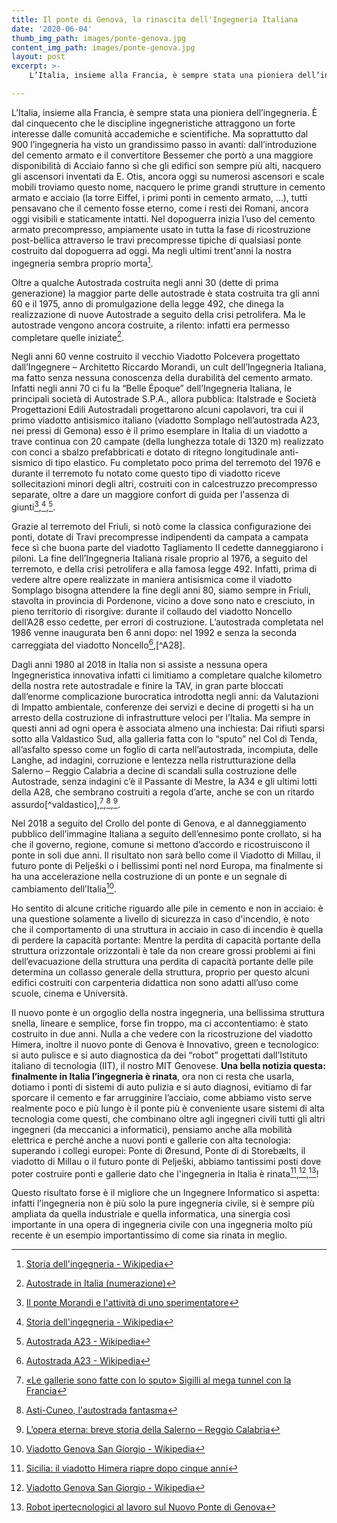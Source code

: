 ```yaml
---
title: Il ponte di Genova, la rinascita dell'Ingegneria Italiana
date: '2020-06-04'
thumb_img_path: images/ponte-genova.jpg
content_img_path: images/ponte-genova.jpg
layout: post
excerpt: >-
    L’Italia, insieme alla Francia, è sempre stata una pioniera dell’ingegneria. È dal cinquecento che le discipline ingegneristiche attraggono un forte interesse dalle comunità accademiche e scientifiche. Ma soprattutto dal 900 l’ingegneria ha visto un grandissimo passo in avanti: dall’introduzione del cemento armato e il convertitore Bessemer che portò a una maggiore disponibilità di Acciaio fanno sì che gli edifici son sempre più alti, nacquero gli ascensori inventati da E. Otis, ancora oggi su numerosi ascensori e scale mobili troviamo questo nome, nacquero le prime grandi strutture in cemento armato e acciaio (la torre Eiffel, i primi ponti in cemento armato, …), tutti pensavano che il cemento fosse eterno, come i resti dei Romani, ancora oggi visibili e staticamente intatti. Nel dopoguerra inizia l’uso del cemento armato precompresso, ampiamente usato in tutta la fase di ricostruzione post-bellica attraverso le travi precompresse tipiche di qualsiasi ponte costruito dal dopoguerra ad oggi. Ma negli ultimi trent'anni la nostra ingegneria sembra proprio morta.

---
```

L’Italia, insieme alla Francia, è sempre stata una pioniera dell’ingegneria. È dal cinquecento che le discipline ingegneristiche attraggono un forte interesse dalle comunità accademiche e scientifiche. Ma soprattutto dal 900 l’ingegneria ha visto un grandissimo passo in avanti: dall’introduzione del cemento armato e il convertitore Bessemer che portò a una maggiore disponibilità di Acciaio fanno sì che gli edifici son sempre più alti, nacquero gli ascensori inventati da E. Otis, ancora oggi su numerosi ascensori e scale mobili troviamo questo nome, nacquero le prime grandi strutture in cemento armato e acciaio (la torre Eiffel, i primi ponti in cemento armato, …), tutti pensavano che il cemento fosse eterno, come i resti dei Romani, ancora oggi visibili e staticamente intatti. Nel dopoguerra inizia l’uso del cemento armato precompresso, ampiamente usato in tutta la fase di ricostruzione post-bellica attraverso le travi precompresse tipiche di qualsiasi ponte costruito dal dopoguerra ad oggi. Ma negli ultimi trent'anni la nostra ingegneria sembra proprio morta[^ingegneria].

Oltre a qualche Autostrada costruita negli anni 30 (dette di prima generazione) la maggior parte delle autostrade è stata costruita tra gli anni 60 e il 1975, anno di promulgazione della legge 492, che dinega la realizzazione di nuove Autostrade a seguito della crisi petrolifera. Ma le autostrade vengono ancora costruite, a rilento: infatti era permesso completare quelle iniziate[^rete_autostradale]. 

Negli anni 60 venne costruito il vecchio Viadotto Polcevera progettato dall’Ingegnere – Architetto Riccardo Morandi, un cult dell’Ingegneria Italiana, ma fatto senza nessuna conoscenza della durabilità del cemento armato. Infatti negli anni 70 ci fu la “Belle Époque” dell’Ingegneria Italiana, le principali società di Autostrade S.P.A., allora pubblica: Italstrade e Società Progettazioni Edili Autostradali progettarono alcuni capolavori, tra cui il primo viadotto antisismico italiano (viadotto Somplago nell’autostrada A23, nei pressi di Gemona) esso è il primo esemplare in Italia di un viadotto a trave continua con 20 campate (della lunghezza totale di 1320 m) realizzato con conci a sbalzo prefabbricati e dotato di ritegno longitudinale anti-sismico di tipo elastico. Fu completato poco prima del terremoto del 1976 e durante il terremoto fu notato come questo tipo di viadotto riceve sollecitazioni minori degli altri, costruiti con in calcestruzzo precompresso separate, oltre a dare un maggiore confort di guida per l'assenza di giunti[^viadotto_polcevera],[^ingegneria],[^A23].

Grazie al terremoto del Friuli, si notò come la classica configurazione dei ponti, dotate di Travi precompresse indipendenti da campata a campata fece sì che buona parte del viadotto Tagliamento II cedette danneggiarono i piloni. La fine dell’Ingegneria Italiana risale proprio al 1976, a seguito del terremoto, e della crisi petrolifera e alla famosa legge 492. Infatti, prima di vedere altre opere realizzate in maniera antisismica come il viadotto Somplago bisogna attendere la fine degli anni 80, siamo sempre in Friuli, stavolta in provincia di Pordenone, vicino a dove sono nato e cresciuto, in pieno territorio di risorgive: durante il collaudo del viadotto Noncello dell’A28 esso cedette, per errori di costruzione. L’autostrada completata nel 1986 venne inaugurata ben 6 anni dopo: nel 1992 e senza la seconda carreggiata del viadotto Noncello[^A23],[^A28]. 

Dagli anni 1980 al 2018 in Italia non si assiste a nessuna opera Ingegneristica innovativa infatti ci limitiamo a completare qualche kilometro della nostra rete autostradale e finire la TAV, in gran parte bloccati dall’enorme complicazione burocratica introdotta negli anni: da Valutazioni di Impatto ambientale, conferenze dei servizi e decine di progetti si ha un arresto della costruzione di infrastrutture veloci per l’Italia. Ma sempre in questi anni ad ogni opera è associata almeno una inchiesta: Dai rifiuti sparsi sotto alla Valdastico Sud, alla galleria fatta con lo “sputo” nel Col di Tenda, all’asfalto spesso come un foglio di carta nell’autostrada, incompiuta, delle Langhe, ad indagini, corruzione e lentezza nella ristrutturazione della Salerno – Reggio Calabria a decine di scandali sulla costruzione delle Autostrade, senza indagini c’è il Passante di Mestre, la A34 e gli ultimi lotti della A28, che sembrano costruiti a regola d’arte, anche se con un ritardo assurdo[^valdastico],[^sputo],[^asti_cuneo],[^salerno_reggio_calabria].

Nel 2018 a seguito del Crollo del ponte di Genova, e al danneggiamento pubblico dell’immagine Italiana a seguito dell’ennesimo ponte crollato, si ha che il governo, regione, comune si mettono d’accordo e ricostruiscono il ponte in soli due anni. Il risultato non sarà bello come il Viadotto di Millau, il futuro ponte di Pelješki o i bellissimi ponti nel nord Europa, ma finalmente si ha una accelerazione nella costruzione di un ponte e un segnale di cambiamento dell’Italia[^viadotto_san_giorgio]. 

Ho sentito di alcune critiche riguardo alle pile in cemento e non in acciaio: è una questione solamente a livello di sicurezza in caso d'incendio, è noto che il comportamento di una struttura in acciaio in caso di incendio è quella di perdere la capacità portante: Mentre la perdita di capacità portante della struttura orizzontale orizzontali è tale da non creare grossi problemi ai fini dell’evacuazione della struttura una perdita di capacità portante delle pile determina un collasso generale della struttura, proprio per questo alcuni edifici costruiti con carpenteria didattica non sono adatti all’uso come scuole, cinema e Università.  

Il nuovo ponte è un orgoglio della nostra ingegneria, una bellissima struttura snella, lineare e semplice, forse fin troppo, ma ci accontentiamo: è stato costruito in due anni. Nulla a che vedere con la ricostruzione del viadotto Himera, inoltre il nuovo ponte di Genova è Innovativo, green e tecnologico: si auto pulisce e si auto diagnostica da dei “robot” progettati dall’Istituto italiano di tecnologia (IIT), il nostro MIT Genovese. **Una bella notizia questa: finalmente in Italia l’ingegneria è rinata**, ora non ci resta che usarla, dotiamo i ponti di sistemi di auto pulizia e si auto diagnosi, evitiamo di far sporcare il cemento e far arrugginire l’acciaio, come abbiamo visto serve realmente poco e più lungo è il ponte più è conveniente usare sistemi di alta tecnologia come questi, che combinano oltre agli ingegneri civili tutti gli altri ingegneri (da meccanici a informatici), pensiamo anche alla mobilità elettrica e perché anche a nuovi ponti e gallerie con alta tecnologia: superando i collegi europei: Ponte di Øresund, Ponte di di Storebælts, il viadotto di Millau o il futuro ponte di Pelješki, abbiamo tantissimi posti dove poter costruire ponti e gallerie dato che l'ingegneria in Italia è rinata[^himera],[^viadotto_san_giorgio],[^robot_san_giorgio]!

Questo risultato forse è il migliore che un Ingegnere Informatico si aspetta: infatti l’ingegneria non è più solo la pure ingegneria civile, si è sempre più ampliata da quella industriale e quella informatica, una sinergia così importante in una opera di ingegneria civile con una ingegneria molto più recente è un esempio importantissimo di come sia rinata in meglio.


[^ingegneria]: [Storia dell'ingegneria - Wikipedia](https://it.wikipedia.org/wiki/Storia_dell%27ingegneria)
[^rete_autostradale]: [Autostrade in Italia (numerazione)](https://www.lotsberg.net/data/italia/autostrade.html)
[^A23]: [Autostrada A23 - Wikipedia](https://it.wikipedia.org/wiki/Autostrada_A23_(Italia))
[^A23]: [Autostrada A28 - Wikipedia](https://it.wikipedia.org/wiki/Autostrada_A28_(Italia))
[^viadotto_polcevera]: [Il ponte Morandi e l'attività di uno sperimentatore](https://www.giordano.it/c-960-il-ponte-morandi-e-lattivita-di-uno-sperimentatore.php)
[^viadotto_san_giorgio]: [Viadotto Genova San Giorgio - Wikipedia](https://it.wikipedia.org/wiki/Viadotto_Genova_San_Giorgio)
[^valdastico_sud]: [Veleni sulla Valdastico Sud: «C'è la sentenza ma non i colpevoli»](https://www.vicenzatoday.it/attualita/veleni-valdastico-sud-processo-appello-23-luglio.html)
[^sputo]:  [«Le gallerie sono fatte con lo sputo» Sigilli al mega tunnel con la Francia](https://www.corriere.it/cronache/17_giugno_01/gallerie-sono-fatte-lo-sputo-sigilli-mega-tunnel-la-francia-e62a2d08-463f-11e7-9b23-80b3b0be0a6c.shtml)
[^asti_cuneo]:  [Asti-Cuneo, l'autostrada fantasma](https://www.civico20news.it/sito/articolo.php?id=14759)
[^salerno_reggio_calabria]: [L’opera eterna: breve storia della Salerno – Reggio Calabria](https://www.teknoring.com/news/infrastrutture/lopera-eterna-breve-storia-della-salerno-reggio-calabria/)
[^himera]: [Sicilia: il viadotto Himera riapre dopo cinque anni](https://www.tp24.it/2020/08/03/cittadinanza/sicilia-nbsp-il-nbsp-viadotto-himera-riapre-dopo-cinque-anni-i-progetti-nbsp-da-18-miliardi-e-il-tunnel-di-messina-nbsp/152662)
[^robot_san_giorgio]: [Robot ipertecnologici al lavoro sul Nuovo Ponte di Genova](https://stream24.ilsole24ore.com/video/tecnologia/robot-ipertecnologici-lavoro-nuovo-ponte-genova/ADTeod2)